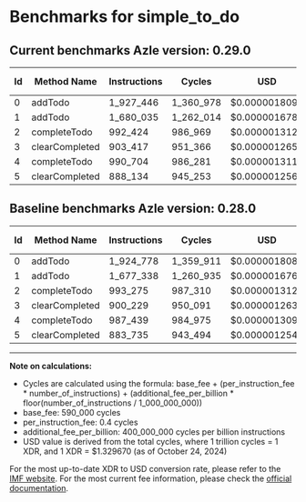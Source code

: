 # Benchmarks for simple_to_do

## Current benchmarks Azle version: 0.29.0

| Id  | Method Name    | Instructions | Cycles    | USD           | USD/Million Calls | Change                          |
| --- | -------------- | ------------ | --------- | ------------- | ----------------- | ------------------------------- |
| 0   | addTodo        | 1_927_446    | 1_360_978 | $0.0000018097 | $1.80             | <font color="red">+2_668</font> |
| 1   | addTodo        | 1_680_035    | 1_262_014 | $0.0000016781 | $1.67             | <font color="red">+2_697</font> |
| 2   | completeTodo   | 992_424      | 986_969   | $0.0000013123 | $1.31             | <font color="green">-851</font> |
| 3   | clearCompleted | 903_417      | 951_366   | $0.0000012650 | $1.26             | <font color="red">+3_188</font> |
| 4   | completeTodo   | 990_704      | 986_281   | $0.0000013114 | $1.31             | <font color="red">+3_265</font> |
| 5   | clearCompleted | 888_134      | 945_253   | $0.0000012569 | $1.25             | <font color="red">+4_399</font> |

## Baseline benchmarks Azle version: 0.28.0

| Id  | Method Name    | Instructions | Cycles    | USD           | USD/Million Calls |
| --- | -------------- | ------------ | --------- | ------------- | ----------------- |
| 0   | addTodo        | 1_924_778    | 1_359_911 | $0.0000018082 | $1.80             |
| 1   | addTodo        | 1_677_338    | 1_260_935 | $0.0000016766 | $1.67             |
| 2   | completeTodo   | 993_275      | 987_310   | $0.0000013128 | $1.31             |
| 3   | clearCompleted | 900_229      | 950_091   | $0.0000012633 | $1.26             |
| 4   | completeTodo   | 987_439      | 984_975   | $0.0000013097 | $1.30             |
| 5   | clearCompleted | 883_735      | 943_494   | $0.0000012545 | $1.25             |

---

**Note on calculations:**

- Cycles are calculated using the formula: base_fee + (per_instruction_fee \* number_of_instructions) + (additional_fee_per_billion \* floor(number_of_instructions / 1_000_000_000))
- base_fee: 590_000 cycles
- per_instruction_fee: 0.4 cycles
- additional_fee_per_billion: 400_000_000 cycles per billion instructions
- USD value is derived from the total cycles, where 1 trillion cycles = 1 XDR, and 1 XDR = $1.329670 (as of October 24, 2024)

For the most up-to-date XDR to USD conversion rate, please refer to the [IMF website](https://www.imf.org/external/np/fin/data/rms_sdrv.aspx).
For the most current fee information, please check the [official documentation](https://internetcomputer.org/docs/current/developer-docs/gas-cost#execution).
